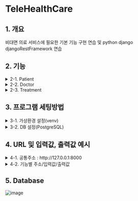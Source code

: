# TeleHealthCare

## 1. 개요
비대면 의료 서비스에 필요한 기본 기능 구현 연습 및 python django djangoRestFramework 연습

## 2. 기능
<details>
<summary>2-1. Patient</summary>

- 환자정보 등록
</details>

<details>
<summary>2-2. Doctor</summary>

- 의사정보 등록 
- 의사 검색(문자열 검색, 특정날자 영업가능한 의사 검색)
</details>

<details>
<summary>2-3. Treatment</summary>

- 진료요청
- 진료요청 건 수락 
- 진료요청 건 검색
</details>

## 3. 프로그램 세팅방법
<details>
<summary>3-1. 가상환경 설정(venv)</summary>

- 가상환경 생성 : python -m venv venv
- 가상환경 활성화 : source venv/Script/activate 
- 인터프리터 선택 : ctrl+shift+p => python 인터프리터 venv 선택 
- 패키지 설치 : pip install -r requirements.txt 
</details>

<details>
<summary>3-2. DB 설정(PostgreSQL)</summary>

- root 경로에 .env 생성후 본인의 DB_HOST, DB_USER, DB_NAME, DB_PASSWORD, DB_PORT 세팅
</details>

## 4. URL 및 입력값, 출력값 예시
<details>
<summary>4-1. 공통주소 : http://127.0.0.1:8000</summary>
</details>

<details>
<summary>4-2. 기능별 주소/입력값/출력값</summary>

- 컬럼명 설명(type은 하단 5번의 데이터베이스 참고)
  - name : 환자 또는 의사 이름 : "홍길동"
  - hospital : 병원명 : "ABC병원"
  - department : 진료과 : "성형외과, 외과"
    * "," 쉼표로 진료과 구분 
  - department_selfPay : 비급여 진료과 : "다이어트과, 탈모과"
    * "," 쉼표로 진료과 구분 
  - time_business : 영업요일별 영업시간 : "오전10시~오후7시/오전10시~오후7시/오전10시~오후7시/오전10시~오후7시/오전10시~오후7시/오전11시~오후3시/휴무"
    * "/" 슬래쉬로 구분, 첫번째 인덱스부터 "월"요일을 의미함. 휴무일 경우 "휴무" 입력. 1시간 단위로만 입력, 출력 가능
  - time_lunch : 점심시간 : "오전11시~오후1시"
  - * 모든 시간 작성은 오전, 오후로 구분. 점심시간 12시는 오후12시 / 밤 12시는 오전 12시. 요일은 사용하지 않음.
  - isAccepted : 의사의 진료요청 수락 여부
  - rezDate : 진료요청 일자 : "2023년 11월 13일 오후2시"
  - rezExpirationDate : 진료요청 만료일자 : "2023-11-13 11:47:37"
- Patient
  - 환자정보 등록
    - POST요청, 공통주소/patients/
    - 입력값 : Request Body
        {
         "name":"홍길동"
        }
    - 출력값 : 
        {
         "patientId":"21qw-23df-21a-43g",
         "name":"홍길동"
        }

- Doctor
  - 의사정보 등록 
    - POST요청, 공통주소/doctors/
    - 입력값 : Request Body
        {
         "hospital": "ABC병원",
         "name": "허준",
         "department": "성형외과, 외과",
         "department_selfPay": "다이어트과, 심근경색과",
         "time_business": "오전10시~오후7시/오전10시~오후7시/오전10시~오후7시/오전10시~오후7시/오전10시~오후7시/오전11시~오후3시/휴무",
         "time_lunch": "오전11시~오후1시"
        }
    - 출력값 : 
        {"doctorId":"53sdg-fd3-523g-865tg",
          - 나머지 입력값과 동일 - 
        }

  - 의사 검색(문자열 검색, 특정날자 영업가능한 의사 검색)
    - GET요청, 공통주소/search?
    - 입력값 : Query Params / 한가지 혹은 여러개 선택해서 서칭 가능
        (1) key-value(병원명) : keyword, ABC병원
        (2) key-value(진료과) : keyword, 성형외과
        (3) key-value(비급여) : keyword, 심근경색과
        (4) key-value(날짜/시간) : datetime, 2023년 11월 13일 오후3시"
    - 출력값 : 
        {
         "허준" 
        }
- Treatment 
  - 진료요청
    - POST요청, 공통주소/treatments/createTreatment
    - 입력값 : Request Body
        {
         "patientId": "c17398a5-6c77-451e-bf52-8c247c08386d",
         "doctorId": "2b958b6a-e8b9-4528-be88-7c82a7525345",
         "rezDate": "2023년 11월 15일 오후3시"
        }
    - 출력값 : 
        {
         "treatmentId": "3f061250-2826-4186-9ad0-4abae6fb63e3",
         "patientName": "홍길동",
         "doctorName": "허준",
         "rezDate": "2023년 11월 15일 15시00분",
         "rezExpirationDate": "2023-11-15 15:20:00",
         "isAccepted": false
        }
  - 진료요청 건 수락 
    - PUT요청, 공통주소/treatments/{treatmentId}/acceptTreatment
    - 입력값 : Path Param
        {treatmentId} : "3f061250-2826-4186-9ad0-4abae6fb63e3"
    - 출력값 : 
        {
         "treatmentId": "3f061250-2826-4186-9ad0-4abae6fb63e3",
         "patientName": "홍길동",
         "doctorName": "허준",
         "rezDate": "2023년 11월 15일 15시00분",
         "rezExpirationDate": "2023-11-15 15:20:00",
         "isAccepted": true
        }

  - 진료요청 건 검색
    - GET요청, 공통주소/treatments/search
    - 입력값 : Query Param
        {
         doctorId : "2b958b6a-e8b9-4528-be88-7c82a7525345"
        }
    - 출력값 : 
        [
         {
           "treatmentId": "3f061250-2826-4186-9ad0-4abae6fb63e3",
            "patientName": "홍길동",
            "doctorName": "허준",
            "rezDate": "2023년 11월 15일 15시00분",
            "rezExpirationDate": "2023-11-15 15:20:00",
            "isAccepted": false
            },{.."isAccepted":false},{.."isAccepted":false},...
           ]
    </details>
## 5. Database
![image](https://github.com/backEndKwon/teleHealthCare/assets/128948886/9bd1ff25-0ff0-4cc2-be01-82e05e1bd3ee)
